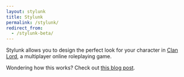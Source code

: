 ```yaml
---
layout: stylunk
title: Stylunk
permalink: /stylunk/
redirect_from:
  - /stylunk-beta/
---
```

Stylunk allows you to design the perfect look for your character in <a href="http://clanlord.com">Clan Lord</a>, a multiplayer online roleplaying game.

Wondering how this works?  Check out [this blog post](/archives/2011/12/web_stylunk_palette-recoloring.shtml).

